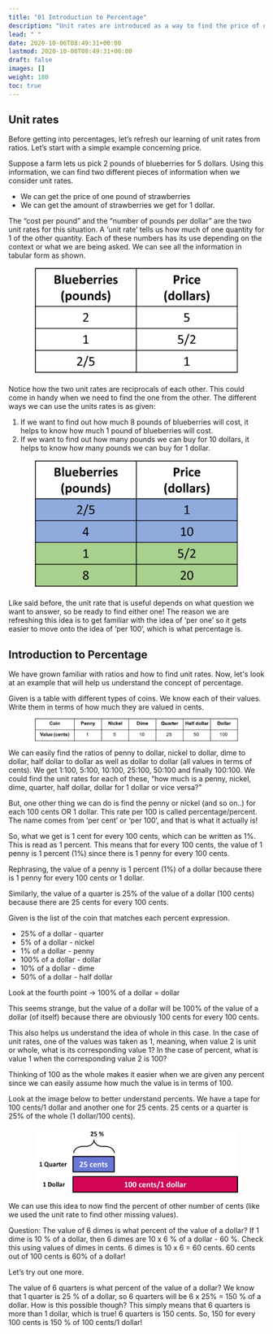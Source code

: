 ```yaml
---
title: "01 Introduction to Percentage"
description: "Unit rates are introduced as a way to find the price of one quantity for a given amount of another quantity. This concept is then used to introduce the idea of percentages, which represent a rate per 100. The value of a coin is expressed as a percentage of a dollar based on the number of cents it is worth."
lead: " "
date: 2020-10-06T08:49:31+00:00
lastmod: 2020-10-06T08:49:31+00:00
draft: false
images: []
weight: 180
toc: true
---
```


## Unit rates

Before getting into percentages, let’s refresh our learning of unit rates from ratios. 
Let’s start with a simple example concerning price.

Suppose a farm lets us pick 2 pounds of blueberries for 5 dollars. Using this information, we can find two different pieces of information when we consider unit rates. 
+ We can get the price of one pound of strawberries
+ We can get the amount of strawberries we get for 1 dollar.

The “cost per pound” and the “number of pounds per dollar” are the two unit rates for this situation. A ‘unit rate’ tells us how much of one quantity for 1 of the other quantity. Each of these numbers has its use depending on the context or what we are being asked. 
We can see all the information in tabular form as shown. 

<img src ="P01-table-blueberries-price-unit-rates.jpg" width="400" style="display: block; margin: 0 auto;">

Notice how the two unit rates are reciprocals of each other. This could come in handy when we need to find the one from the other. 
The different ways we can use the units rates is as given:

1. If we want to find out how much 8 pounds of blueberries will cost, it helps to know how much 1 pound of blueberries will cost.
2. If we want to find out how many pounds we can buy for 10 dollars, it helps to know how many pounds we can buy for 1 dollar.

<img src ="P01-table-blueberries-price-unit-rates-and-solutions.jpg" width="400" style="display: block; margin: 0 auto;">

Like said before,  the unit rate that is useful depends on what question we want to answer, so be ready to find either one!
The reason we are refreshing this idea is to get familiar with the idea of ‘per one’ so it gets easier to move onto the idea of ‘per 100’, which is what percentage is. 


## Introduction to Percentage

We have grown familiar with ratios and how to find unit rates. Now, let's look at an example that will help us understand the concept of percentage.

Given is a table with different types of coins. We know each of their values. Write them in terms of how much they are valued in cents. 

<img src ="P01-value-in-cents.png" width="400" style="display: block; margin: 0 auto;">

We can easily find the ratios of penny to dollar, nickel to dollar, dime to dollar, half dollar to dollar as well as dollar to dollar (all values in terms of cents). 
We get 1:100, 5:100, 10:100, 25:100, 50:100 and finally 100:100. 
We could find the unit rates for each of these, “how much is a penny, nickel, dime, quarter, half dollar, dollar for 1 dollar or vice versa?”


But, one other thing we can do is find the penny or nickel (and so on..) for each 100 cents OR 1 dollar. This rate per 100 is called percentage/percent.
The name comes from ‘per cent’ or ‘per 100’, and that is what it actually is!


So, what we get is 1 cent for every 100 cents, which can be written as 1%. This is read as 1 percent. This means that for every 100 cents, the value of 1 penny is 1 percent (1%) since there is 1 penny for every 100 cents. 

Rephrasing, the value of a penny is 1 percent (1%) of a dollar because there is 1 penny for every 100 cents or 1 dollar. 

Similarly, the value of a quarter is 25% of the value of a dollar (100 cents) because there are 25 cents for every 100 cents.

Given is the list of the coin that matches each percent expression. 

+ 25% of a dollar - quarter
+ 5% of a dollar - nickel
+ 1% of a dollar - penny
+ 100% of a dollar - dollar
+ 10% of a dollar - dime
+ 50% of a dollar - half dollar

Look at the fourth point -> 100% of a dollar = dollar

This seems strange, but the value of a dollar will be 100% of the value of a dollar (of itself) because there are obviously 100 cents for every 100 cents. 

This also helps us understand the idea of whole in this case. In the case of unit rates, one of the values was taken as 1, meaning, when value 2 is unit or whole, what is its corresponding value 1? In the case of percent, what is value 1 when the corresponding value 2 is 100?

Thinking of 100 as the whole makes it easier when we are given any percent since we can easily assume how much the value is in terms of 100.

Look at the image below to better understand percents. We have a tape for 100 cents/1 dollar and another one for 25 cents. 25 cents or a quarter is 25% of the whole (1 dollar/100 cents).

<img src ="P01-quarter-is-25-percent-of-dollar.jpg" width="400" style="display: block; margin: 0 auto;">

We can use this idea to now find the percent of other number of cents (like we used the unit rate to find other missing values).

Question: The value of 6 dimes is what percent of the value of a dollar?
If 1 dime is 10 % of a dollar, then 6 dimes are 10 x 6 % of a dollar - 60 %. Check this using values of dimes in cents. 6 dimes is 10 x 6 = 60 cents. 60 cents out of 100 cents is 60% of a dollar!


Let’s try out one more.

The value of 6 quarters is what percent of the value of a dollar?
We know that 1 quarter is 25 % of a dollar, so 6 quarters will be 6 x 25% = 150 % of a dollar. How is this possible though? This simply means that 6 quarters is more than 1 dollar, which is true! 6 quarters is 150 cents. So, 150 for every 100 cents is 150 % of 100 cents/1 dollar!



